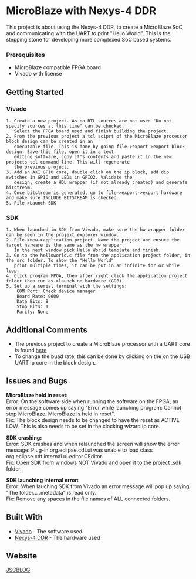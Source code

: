 # MicroBlaze with Nexys-4 DDR

This project is about using the Nexys-4 DDR, to create a MicroBlaze SoC and communicating with the UART to print "Hello World". 
This is the stepping stone for developing more complexed SoC based systems.

### Prerequisites

* MicroBlaze compatible FPGA board
* Vivado with license

## Getting Started

### Vivado

```
1. Create a new project. As no RTL sources are not used "Do not specify sources at this time" can be checked.
   Select the FPGA board used and finish building the project.
2. From the previous project a tcl sciprt of the MicroBlaze processor block design can be created in an
   executable file. This is done by going file->export->export block design. Save this file, open it in a text
   editing software, copy it's contents and paste it in the new projects tcl command line. This will regenerate
   the previous project.
3. Add an AXI GPIO core, double click on the ip block, add dip switches in GPIO and LEDs in GPIO2. Validate the
   design, create a HDL wrapper (if not already created) and generate bitstream.
4. Once bitstream is generated, go to file->export->export hardware and make sure INCLUDE BITSTREAM is checked.
5. File->Launch SDK
```

### SDK

```
1. When launched in SDK from Vivado, make sure the hw wrapper folder can be seen in the projext explorer window.
2. File->new->application project. Name the project and ensure the target harware is the same as the hw wrapper.
   In the next window pick Hello World template and finish.
3. Go to the helloworld.c file from the application project folder, in the src folder. To show the "Hello World" 
   print multiple times, it can be put in an infinite for or while loop.
4. Click program FPGA, then after right click the application project folder then run as->launch on hardware (GDB).
5. Set up a serial terminal with the settings:
	COM Port: Check device manager
	Board Rate: 9600
	Data Bits: 8
	Stop Bits: 1
	Parity: None
```

## Additional Comments

- The previous project to create a MicroBlaze processor with a UART core is found [here](https://github.com/JSCBLOG/Microblaze_Hello_World)
- To change the buad rate, this can be done by clicking on the on the USB UART ip core in the block design.

## Issues and Bugs

**MicroBlaze held in reset:**<br/>
	Error: On the software side when running the software on the FPGA, an error message comes up saying "Error while launching 		       program: Cannot stop MicroBlaze. MicroBlaze is held in reset".<br/>
	Fix: The block design needs to be changed to have the reset as ACTIVE LOW. This is also needs to be set in the clocking wizard 		     ip core. 

**SDK crashing:**<br/>
	Error: SDK crashes and when relaunched the screen will show the error message: Plug-in org.eclipse.cdt.ui was unable to load 	            class org.eclipse.cdt.internal.ui.editor.CEditor. <br/>
	Fix: Open SDK from windows NOT Vivado and open it to the project .sdk folder.

**SDK launching internal error:**<br/>
	Error: When lauching SDK from Vivado an error message will pop up saying "The folder... .metadata" is read only.<br/>
	Fix: Remove any spaces in the file names of ALL connected folders.

## Built With

* [Vivado](https://www.xilinx.com/products/design-tools/vivado.html) - The software used
* [Nexys-4 DDR](https://store.digilentinc.com/nexys-4-artix-7-fpga-trainer-board-limited-time-see-nexys4-ddr/) - The hardware used

## Website

[JSCBLOG](http://jscblog.com/)



